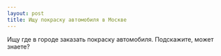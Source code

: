 ```yaml
---
layout: post 
title: Ищу покраску автомобиля в Москве 
--- 
```

Ищу где в городе заказать покраску автомобиля. Подскажите, может знаете?
